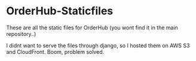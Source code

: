 # OrderHub-Staticfiles
These are all the static files for OrderHub (you wont find it in the main repository..)

I didnt want to serve the files through django, so I hosted them on AWS S3 and CloudFront. Boom, problem solved.
